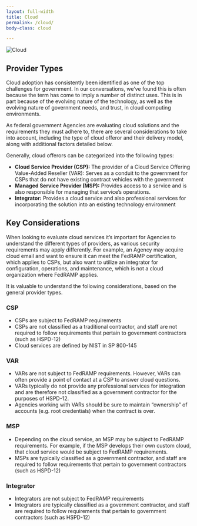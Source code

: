```yaml
---
layout: full-width
title: Cloud
permalink: /cloud/
body-class: cloud

---
```

<section id="cloud-section">
<div class="cloud-wrapper">
<img alt="Cloud" src="{{site.baseurl}}/assets/img/page-images/cloud-port-visuals.png">
</div>
</section>
<div class="text-container">
<h2>Provider Types</h2>
<p>Cloud adoption has consistently been identified as one of the top challenges for government. In our conversations, we’ve found this is often because the term has come to imply a number of distinct uses. This is in part because of the evolving nature of the technology, as well as the evolving nature of government needs, and trust, in cloud computing environments.</p>

<p>As federal government Agencies are evaluating cloud solutions and the requirements they must adhere to, there are several considerations to take into account, including the type of cloud offeror and their delivery model, along with additional factors detailed below.</p>

<p>Generally, cloud offerors can be categorized into the following types:</p>
<ul>
<li><strong>Cloud Service Provider (CSP):</strong> The provider of a Cloud Service Offering
Value-Added Reseller (VAR): Serves as a conduit to the government for CSPs that do not have existing contract vehicles with the government</li>
<li><strong>Managed Service Provider (MSP):</strong> Provides access to a service and is also responsible for managing that service’s operations.</li>
<li><strong>Integrator:</strong> Provides a cloud service and also professional services for incorporating the solution into an existing technology environment</li>
</ul>
<h2>Key Considerations</h2>
<p>When looking to evaluate cloud services it’s important for Agencies to understand the different types of providers, as various security requirements may apply differently. For example, an Agency may acquire cloud email and want to ensure it can meet the FedRAMP certification, which applies to CSPs, but also want to utilize an integrator for configuration, operations, and maintenance, which is not a cloud organization where FedRAMP applies.</p>

<p>It is valuable to understand the following considerations, based on the general provider types.</p>
<h3>CSP</h3>
<ul>
<li>CSPs are subject to FedRAMP requirements</li>
<li>CSPs are not classified as a traditional contractor, and staff are not required to follow requirements that pertain to government contractors (such as HSPD-12)</li>
<li>Cloud services are defined by NIST in SP 800-145</li>
</ul>
<h3>VAR</h3>
<ul>
<li>VARs are not subject to FedRAMP requirements. However, VARs can often provide a point of contact at a CSP to answer cloud questions.</li>
<li>VARs typically do not provide any professional services for integration and are therefore not classified as a government contractor for the purposes of HSPD-12.</li>
<li>Agencies working with VARs should be sure to maintain “ownership” of accounts (e.g. root credentials) when the contract is over.</li>
</ul>
<h3>MSP</h3>
<ul>
<li>Depending on the cloud service, an MSP may be subject to FedRAMP requirements. For example, if the MSP develops their own custom cloud, that cloud service would be subject to FedRAMP requirements.</li>
<li>MSPs are typically classified as a government contractor, and staff are required to follow requirements that pertain to government contractors (such as HSPD-12)</li>
</ul>
<h3>Integrator</h3>
<ul>
<li>Integrators are not subject to FedRAMP requirements</li>
<li>Integrators are typically classified as a government contractor, and staff are required to follow requirements that pertain to government contractors (such as HSPD-12)</li>
</ul>
</div>